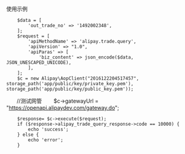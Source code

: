 



使用示例

        $data = [
            'out_trade_no' => '1492002348',
        ];
        $request = [
            'apiMethodName' => 'alipay.trade.query',
            'apiVersion' => "1.0",
            'apiParas' => [
                'biz_content' => json_encode($data, JSON_UNESCAPED_UNICODE),
            ],
        ];
        $c = new Alipay\AopClient("2016122204517457", storage_path('app/public/key/private_key.pem'), storage_path('app/public/key/public_key.pem'));
        //测试网管
        $c->gatewayUrl = "https://openapi.alipaydev.com/gateway.do";

        $response= $c->execute($request);
        if ($response->alipay_trade_query_response->code == 10000) {
            echo 'success';
        } else {
            echo 'error';
        }
